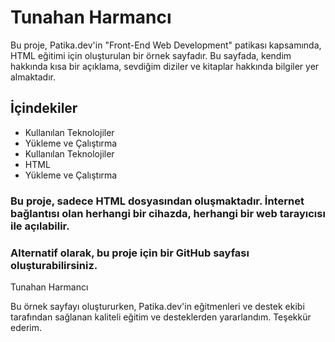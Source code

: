 # Tunahan Harmancı

Bu proje, Patika.dev'in "Front-End Web Development" patikası kapsamında, HTML eğitimi için oluşturulan bir örnek sayfadır. Bu sayfada, kendim hakkında kısa bir açıklama, sevdiğim diziler ve kitaplar hakkında bilgiler yer almaktadır.

## İçindekiler
* Kullanılan Teknolojiler
* Yükleme ve Çalıştırma
* Kullanılan Teknolojiler
* HTML
* Yükleme ve Çalıştırma
### Bu proje, sadece HTML dosyasından oluşmaktadır. İnternet bağlantısı olan herhangi bir cihazda, herhangi bir web tarayıcısı ile açılabilir.

### Alternatif olarak, bu proje için bir GitHub sayfası oluşturabilirsiniz.

Tunahan Harmancı

Bu örnek sayfayı oluştururken, Patika.dev'in eğitmenleri ve destek ekibi tarafından sağlanan kaliteli eğitim ve desteklerden yararlandım. Teşekkür ederim.
